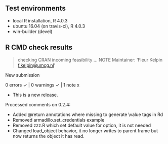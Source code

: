 ## Test environments
* local R installation, R 4.0.3
* ubuntu 16.04 (on travis-ci), R 4.0.3
* win-builder (devel)

## R CMD check results

> checking CRAN incoming feasibility ... NOTE
  Maintainer: ‘Fleur Kelpin <f.kelpin@umcg.nl>’
  
  New submission

0 errors ✓ | 0 warnings ✓ | 1 note x

* This is a new release.

Processed comments on 0.2.4:
* Added @return annotations where missing to generate \value tags in Rd
* Removed armadillo.set_credentials example
* Removed zzz.R which set default value for option, it is not needed
* Changed load_object behavior, it no longer writes to parent frame but now returns the object it has read.